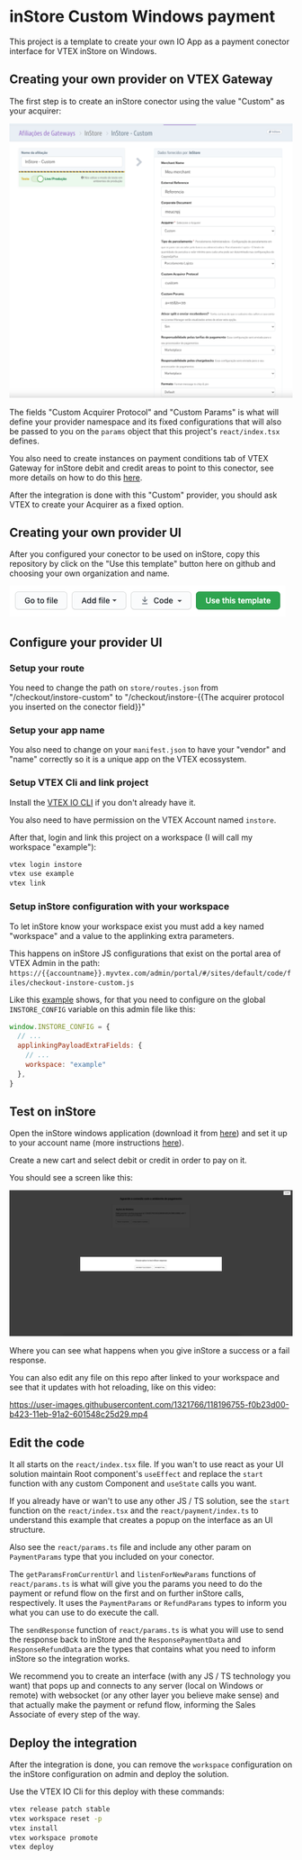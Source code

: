 # inStore Custom Windows payment

This project is a template to create your own IO App as a payment conector interface for VTEX inStore on Windows.

## Creating your own provider on VTEX Gateway

The first step is to create an inStore conector using the value "Custom" as your acquirer:

![](docs/VTEXGatewayinStoreCustomConector.png)

The fields "Custom Acquirer Protocol" and "Custom Params" is what will define your provider namespace and its fixed configurations that will also be passed to you on the `params` object that this project's `react/index.tsx` defines.

You also need to create instances on payment conditions tab of VTEX Gateway for inStore debit and credit areas to point to this conector, see more details on how to do this [here](https://help.vtex.com/tracks/instore-payments--43B4Nr7uZva5UdwWEt3PEy/2liigRors32hzqBNs2M1Oa).

After the integration is done with this "Custom" provider, you should ask VTEX to create your Acquirer as a fixed option.

## Creating your own provider UI

After you configured your conector to be used on inStore, copy this repository by click on the "Use this template" button here on github and choosing your own organization and name.

![](docs/UseThisTemplate.png)

## Configure your provider UI

### Setup your route

You need to change the path on `store/routes.json` from "/checkout/instore-custom" to "/checkout/instore-{{The acquirer protocol you inserted on the conector field}}"

### Setup your app name

You also need to change on your `manifest.json` to have your "vendor" and "name" correctly so it is a unique app on the VTEX ecossystem.

### Setup VTEX Cli and link project

Install the [VTEX IO CLI](https://developers.vtex.com/vtex-developer-docs/docs/vtex-io-documentation-vtex-io-cli-installation-and-command-reference) if you don't already have it.

You also need to have permission on the VTEX Account named `instore`.

After that, login and link this project on a workspace (I will call my workspace "example"):

```bash
vtex login instore
vtex use example
vtex link
```

### Setup inStore configuration with your workspace

To let inStore know your workspace exist you must add a key named "workspace" and a value to the applinking extra parameters.

This happens on inStore JS configurations that exist on the portal area of VTEX Admin in the path: `https://{{accountname}}.myvtex.com/admin/portal/#/sites/default/code/files/checkout-instore-custom.js`

Like this [example](https://github.com/vtex/checkout-instore-custom/blob/master/add-extra-params-on-applinking.js) shows, for that you need to configure on the global `INSTORE_CONFIG` variable on this admin file like this:

```js
window.INSTORE_CONFIG = {
  // ...
  applinkingPayloadExtraFields: {
    // ...
    workspace: "example"
  },
}

```

## Test on inStore

Open the inStore windows application (download it from [here](https://help.vtex.com/instorewin)) and set it up to your account name (more instructions [here](https://help.vtex.com/pt/tracks/instore-setup)).

Create a new cart and select debit or credit in order to pay on it.

You should see a screen like this:

![](docs/PaymentWindow.png)

Where you can see what happens when you give inStore a success or a fail response.

You can also edit any file on this repo after linked to your workspace and see that it updates with hot reloading, like on this video:


https://user-images.githubusercontent.com/1321766/118196755-f0b23d00-b423-11eb-91a2-601548c25d29.mp4



## Edit the code

It all starts on the `react/index.tsx` file. If you wan't to use react as your UI solution maintain Root component's `useEffect` and replace the `start` function with any custom Component and `useState` calls you want.

If you already have or wan't to use any other JS / TS solution, see the `start` function on the `react/index.tsx` and the `react/payment/index.ts` to understand this example that creates a popup on the interface as an UI structure.

Also see the `react/params.ts` file and include any other param on `PaymentParams` type that you included on your conector.

The `getParamsFromCurrentUrl` and `listenForNewParams` functions of `react/params.ts` is what will give you the params you need to do the payment or refund flow on the first and on further inStore calls, respectively. It uses the `PaymentParams` or `RefundParams` types to inform you what you can use to do execute the call.

The `sendResponse` function of `react/params.ts` is what you will use to send the response back to inStore and the `ResponsePaymentData` and `ResponseRefundData` are the types that contains what you need to inform inStore so the integration works.

We recommend you to create an interface (with any JS / TS technology you want) that pops up and connects to any server (local on Windows or remote) with websocket (or any other layer you believe make sense) and that actually make the payment or refund flow, informing the Sales Associate of every step of the way.

## Deploy the integration

After the integration is done, you can remove the `workspace` configuration on the inStore configuration on admin and deploy the solution.

Use the VTEX IO Cli for this deploy with these commands:
```bash
vtex release patch stable
vtex workspace reset -p
vtex install
vtex workspace promote
vtex deploy
```
